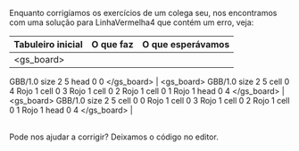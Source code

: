 Enquanto corrigíamos os exercícios de um colega seu, nos encontramos com uma solução para LinhaVermelha4 que contém um erro, veja:

| Tabuleiro inicial | O que faz | O que esperávamos |
|---------------------------------------------------------------------------------------------------------------------------------------------------------------|---------------------------------------------------------------------------------------------------------------------------------------------------------------|-------------------------------------------------------------------------------------------------------------------------------------------------------|
| <gs_board>
  GBB/1.0
    size 2 5
    head 0 0
  </gs_board> | 
  <gs_board>
  GBB/1.0
    size 2 5
    cell 0 4 Rojo 1
    cell 0 3 Rojo 1
    cell 0 2 Rojo 1
    cell 0 1 Rojo 1
    head 0 4
  </gs_board> |
  <gs_board>
  GBB/1.0
    size 2 5
    cell 0 0 Rojo 1
    cell 0 3 Rojo 1
    cell 0 2 Rojo 1
    cell 0 1 Rojo 1
    head 0 4
  </gs_board> |

<br>
Pode nos ajudar a corrigir? Deixamos o código no editor.
